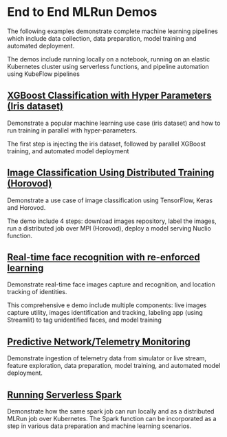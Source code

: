 # End to End MLRun Demos

The following examples demonstrate complete machine learning pipelines which include data collection, data preparation, 
model training and automated deployment. 

The demos include running locally on a notebook, running on an elastic Kubernetes cluster using serverless functions,
and pipeline automation using KubeFlow pipelines 

## [XGBoost Classification with Hyper Parameters (Iris dataset)]()

Demonstrate a popular machine learning use case (iris dataset) and how to run training in parallel with hyper-parameters.

The first step is injecting the iris dataset, followed by parallel XGBoost training, and automated model deployment


## [Image Classification Using Distributed Training (Horovod)](image_classification/README.md)

Demonstrate a use case of image classification using TensorFlow, Keras and Horovod.

The demo include 4 steps: download images repository, label the images, 
run a distributed job over MPI (Horovod), deploy a model serving Nuclio function.


## [Real-time face recognition with re-enforced learning]()

Demonstrate real-time face images capture and recognition, and location tracking of identities.

This comprehensive e demo include multiple components: live images capture utility, images identification and tracking, 
labeling app (using Streamlit) to tag unidentified faces, and model training
 

## [Predictive Network/Telemetry Monitoring]()

Demonstrate ingestion of telemetry data from simulator or live stream, feature exploration, 
data preparation, model training, and automated model deployment.

## [Running Serverless Spark](spark/mlrun_sparkk8s.ipynb)

Demonstrate how the same spark job can run locally and as a distributed MLRun job over Kubernetes.
The Spark function can be incorporated as a step in various data preparation and machine learning scenarios.
 